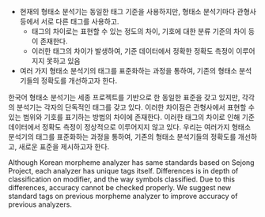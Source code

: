 - 현재의 형태소 분석기는 동일한 태그 기준을 사용하지만, 형태소 분석기마다 관형사 등에서 서로 다른 태그를 사용하고.
	- 태그의 차이로는 표현할 수 있는 정도의 차이, 기호에 대한 분류 기준의 차이 등이 존재한다.
	- 이러한 태그의 차이가 발생하여, 기준 데이터에서 정확한 정확도 측정이 이루어지지 못하고 있음
- 여러 가지 형태소 분석기의 태그를 표준화하는 과정을 통하여, 기존의 형태소 분석기들의 정확도를 개선하고자 한다.

한국어 형태소 분석기는 세종 프로젝트를 기반으로 한 동일한 표준을 갖고 있지만, 각각의 분석기는 각자의 단독적인 태그를 갖고 있다. 이러한 차이점은 관형사에서 표현할 수 있는 범위와 기호를 표기하는 방법의 차이에 존재한다. 이러한 태그의 차이로 인해 기준 데이터에서 정확도 측정이 정상적으로 이루어지지 않고 있다.
우리는 여러가지 형태소 분석기의 태그를 표준화하는 과정을 통하여, 기존의 형태소 분석기들의 정확도를 개선하고, 새로운 표준을 제시하고자 한다.

Although Korean morpheme analyzer has same standards based on Sejong Project, each analyzer has unique tags itself. Differences is in depth of classification on modifier, and the way symbols classified. Due to this differences, accuracy cannot be checked properly.
We suggest new standard tags on previous morpheme analyzer to improve accuracy of previous analyzers.